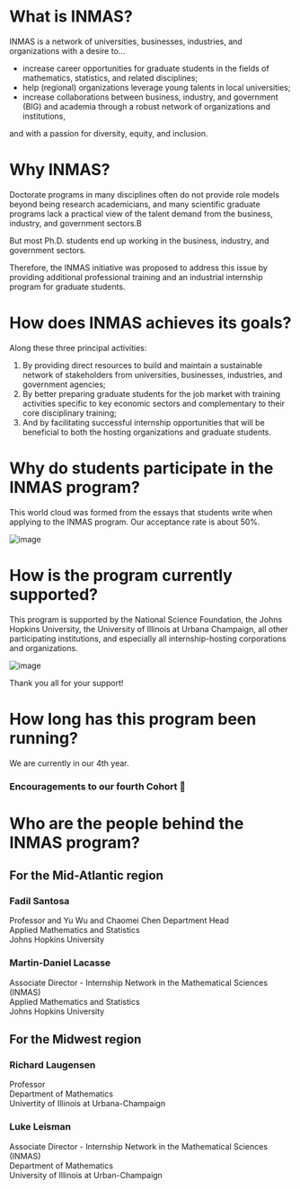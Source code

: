 # What is INMAS?
INMAS is a network of universities, businesses, industries, and organizations with a desire to…

- increase career opportunities for graduate students in the fields of mathematics, statistics, and related disciplines;
- help (regional) organizations leverage young talents in local universities;
- increase collaborations between business, industry, and government (BIG) and academia through a robust network of organizations and institutions,

and with a passion for diversity, equity, and inclusion.

# Why INMAS?
Doctorate programs in many disciplines often do not provide role models beyond being research academicians, and many scientific graduate programs lack a practical view of the talent demand from the business, industry, and government sectors.B

But most Ph.D. students end up working in the business, industry, and government sectors.

Therefore, the INMAS initiative was proposed to address this issue by providing additional professional training and an industrial internship program for graduate students.

# How does INMAS achieves its goals?
Along these three principal activities:
1) By providing direct resources to build and maintain a sustainable network of stakeholders from universities, businesses, industries, and government agencies;
2) By better preparing graduate students for the job market with training activities specific to key economic sectors and complementary to their core disciplinary training;
3) And by facilitating successful internship opportunities that will be beneficial to both the hosting organizations and graduate students.

# Why do students participate in the INMAS program?
This world cloud was formed from the essays that students write when applying to the INMAS program. Our acceptance rate is about 50%.

![image](https://github.com/INMAS-Math/INMAS-Math/assets/145806327/4eee271e-d847-445f-ab82-3756616082d3)

# How is the program currently supported?
This program is supported by the National Science Foundation, the Johns Hopkins University, the University of Illinois at Urbana Champaign, all other participating institutions, and especially all internship-hosting corporations and organizations.

![image](https://github.com/INMAS-Math/INMAS-Math/assets/145806327/c65e9471-5a5d-4cc3-bba3-324ac30f3102)

Thank you all for your support!

# How long has this program been running?
We are currently in our 4th year.

### Encouragements to our fourth Cohort 👋

# Who are the people behind the INMAS program?
## For the Mid-Atlantic region
### Fadil Santosa
Professor and Yu Wu and Chaomei Chen Department Head
<br> Applied Mathematics and Statistics
<br> Johns Hopkins University

### Martin-Daniel Lacasse
Associate Director - Internship Network in the Mathematical Sciences (INMAS)
<br> Applied Mathematics and Statistics
<br> Johns Hopkins University

## For the Midwest region
### Richard Laugensen
Professor
<br> Department of Mathematics
<br> Univertity of Illinois at Urbana-Champaign

### Luke Leisman
Associate Director - Internship Network in the Mathematical Sciences (INMAS)
<br> Department of Mathematics
<br> University of Illinois at Urban-Champaign


<!--
**INMAS-Math/INMAS-Math** is a ✨ _special_ ✨ repository because its `README.md` (this file) appears on your GitHub profile.

Here are some ideas to get you started:

- 🔭 I’m currently working on ...
- 🌱 I’m currently learning ...
- 👯 I’m looking to collaborate on ...
- 🤔 I’m looking for help with ...
- 💬 Ask me about ...
- 📫 How to reach me: ...
- 😄 Pronouns: ...
- ⚡ Fun fact: ...
-->
